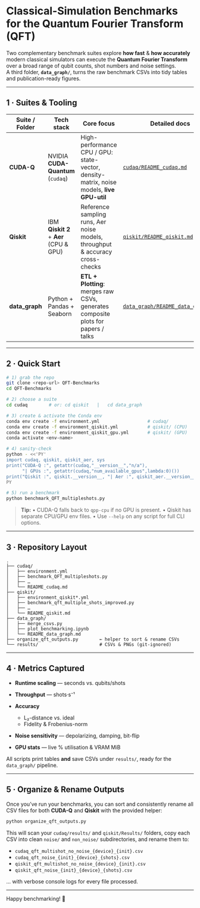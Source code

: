 # Classical-Simulation Benchmarks for the Quantum Fourier Transform (QFT)

Two complementary benchmark suites explore **how fast** & **how accurately** modern
classical simulators can execute the **Quantum Fourier Transform** over a broad
range of qubit counts, shot numbers and noise settings.  
A third folder, **`data_graph/`**, turns the raw benchmark CSVs into tidy tables
and publication-ready figures.

---

## 1 · Suites & Tooling

| Suite / Folder | Tech stack                                 | Core focus                                                                           | Detailed docs                                             |
|----------------|---------------------------------------------|---------------------------------------------------------------------------------------|-----------------------------------------------------------|
| **CUDA-Q**     | NVIDIA **CUDA-Quantum** (`cudaq`)           | High-performance CPU / GPU: state-vector, density-matrix, noise models, **live GPU-util**| [`cudaq/README_cudaq.md`](cudaq/README_cudaq.md)          |
| **Qiskit**     | IBM **Qiskit 2** + **Aer** (CPU & GPU)      | Reference sampling runs, Aer noise models, throughput & accuracy cross-checks         | [`qiskit/README_qiskit.md`](qiskit/README_qiskit.md)      |
| **data_graph** | Python + Pandas + Seaborn                   | **ETL + Plotting**: merges raw CSVs, generates composite plots for papers / talks      | [`data_graph/README_data_graph.md`](data_graph/README_data_graph.md) |

---

## 2 · Quick Start

```bash
# 1) grab the repo
git clone <repo-url> QFT-Benchmarks
cd QFT-Benchmarks

# 2) choose a suite
cd cudaq        # or: cd qiskit   |   cd data_graph

# 3) create & activate the Conda env
conda env create -f environment.yml                  # cudaq/
conda env create -f environment_qiskit.yml           # qiskit/ (CPU)
conda env create -f environment_qiskit_gpu.yml       # qiskit/ (GPU)
conda activate <env-name>

# 4) sanity-check
python - <<'PY'
import cudaq, qiskit, qiskit_aer, sys
print("CUDA-Q :", getattr(cudaq,"__version__","n/a"),
      "| GPUs :", getattr(cudaq,"num_available_gpus",lambda:0)())
print("Qiskit :", qiskit.__version__, "| Aer :", qiskit_aer.__version__)
PY

# 5) run a benchmark
python benchmark_QFT_multipleshots.py
````

> **Tip:**
> • CUDA-Q falls back to `qpp-cpu` if no GPU is present.
> • Qiskit has separate CPU/GPU env files.
> • Use `--help` on any script for full CLI options.

---

## 3 · Repository Layout

```
.
├── cudaq/
│   ├── environment.yml
│   ├── benchmark_QFT_multipleshots.py
│   ├── …  
│   └── README_cudaq.md
├── qiskit/
│   ├── environment_qiskit*.yml
│   ├── benchmark_qft_multiple_shots_improved.py
│   ├── …  
│   └── README_qiskit.md
├── data_graph/
│   ├── merge_csvs.py
│   ├── plot_benchmarking.ipynb
│   └── README_data_graph.md
├── organize_qft_outputs.py        ← helper to sort & rename CSVs
└── results/                       # CSVs & PNGs (git-ignored)
```

---

## 4 · Metrics Captured

* **Runtime scaling** — seconds vs. qubits/shots
* **Throughput** — shots·s⁻¹
* **Accuracy**

  * L₂-distance vs. ideal
  * Fidelity & Frobenius-norm
* **Noise sensitivity** — depolarizing, damping, bit-flip
* **GPU stats** — live % utilisation & VRAM MiB

All scripts print tables **and** save CSVs under `results/`, ready for the `data_graph/` pipeline.

---

## 5 · Organize & Rename Outputs

Once you’ve run your benchmarks, you can sort and consistently rename all CSV files
for both **CUDA-Q** and **Qiskit** with the provided helper:

```bash
python organize_qft_outputs.py
```

This will scan your `cudaq/results/` and `qiskit/Results/` folders, copy each CSV
into clean `noise/` and `non_noise/` subdirectories, and rename them to:

* `cudaq_qft_multishot_no_noise_{device}_{init}.csv`
* `cudaq_qft_noise_{init}_{device}_{shots}.csv`
* `qiskit_qft_multishot_no_noise_{device}_{init}.csv`
* `qiskit_qft_noise_{init}_{device}_{shots}.csv`

… with verbose console logs for every file processed.

---

Happy benchmarking! 🚀

```

